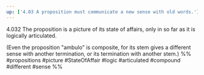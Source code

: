 ```yaml
---
up: ['4.03 A proposition must communicate a new sense with old words.']
---
```

4.032 The proposition is a picture of its state of affairs, only in so far as it is logically articulated.

(Even the proposition "ambulo" is composite, for its stem gives a different sense with another termination, or its termination with another stem.)
%%
#propositions #picture #StateOfAffair #logic #articulated #compound #different #sense %%